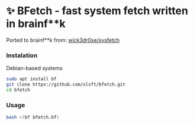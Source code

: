 # ✨ BFetch - fast system fetch written in brainf**k

Ported to brainf**k from: [wick3dr0se/sysfetch](https://github.com/wick3dr0se/sysfetch)

### Instalation

Debian-based systems
```bash
sudo apt install bf
git clone https://github.com/xlsft/bfetch.git
cd bfetch
```

### Usage

```bash
bash <(bf bfetch.bf)
```